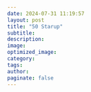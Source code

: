 ```yaml
---
date: 2024-07-31 11:19:57
layout: post
title: "50 Starup"
subtitle:
description:
image:
optimized_image:
category:
tags:
author:
paginate: false
---
```

